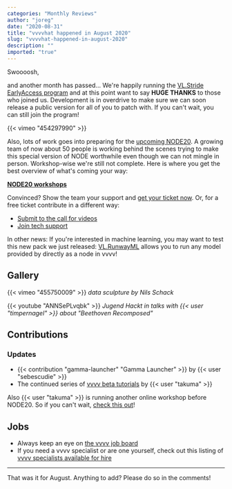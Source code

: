 ```yaml
---
categories: "Monthly Reviews"
author: "joreg"
date: "2020-08-31"
title: "vvvvhat happened in August 2020"
slug: "vvvvhat-happened-in-august-2020"
description: ""
imported: "true"
---
```


Swoooosh,

and another month has passed... We're happily running the [VL.Stride EarlyAccess program](/blog/2020/vl.stride-earlyaccess-available-now) and at this point want to say **HUGE THANKS** to those who joined us. Development is in overdrive to make sure we can soon release a public version for all of you to patch with. If you can't wait, you can still join the program!

{{< vimeo "454297990" >}}

Also, lots of work goes into preparing for the [upcoming NODE20](http://20.nodeforum.org/). A growing team of now about 50 people is working behind the scenes trying to make this special version of NODE worthwhile even though we can not mingle in person. Workshop-wise we're still not complete. Here is where you get the best overview of what's coming your way:

**[NODE20 workshops](https://20.nodeforum.org/program/workshops/)**

Convinced? Show the team your support and [get your ticket now](https://20.nodeforum.org/tickets/).
Or, for a free ticket contribute in a different way:
* [Submit to the call for videos](/blog/2020/node20-call-for-video-submissions)
* [Join tech support](/blog/2020/node20-workshops-call-for-tech-support)

In other news: If you're interested in machine learning, you may want to test this new pack we just released: [VL.RunwayML](https://discourse.vvvv.org/t/vl-runwayml/18770) allows you to run any model provided by [](runwayml.com) directly as a node in vvvv!

## Gallery

{{< vimeo "455750009" >}}
*data sculpture by Nils Schack*

{{< youtube "ANNSePLvqbk" >}}
*Jugend Hackt in talks with {{< user "timpernagel" >}} about "Beethoven Recomposed"*

## Contributions

### Updates

* {{< contribution "gamma-launcher" "Gamma Launcher" >}} by {{< user "sebescudie" >}}
* The continued series of [vvvv beta tutorials](https://www.youtube.com/playlist?list=PLK3HDkvkLePS9UKCVw1o_eb09Ocws6Wcr) by {{< user "takuma" >}}

Also {{< user "takuma" >}} is running another online workshop before NODE20. So if you can't wait, [check this out](/blog/2020/generative-graphics-workshop-with-vvvv-beta)!

## Jobs

* Always keep an eye on [the vvvv job board](https://discourse.vvvv.org/c/jobs)
* If you need a vvvv specialist or are one yourself, check out this listing of [vvvv specialists available for hire](https://vvvv.org/documentation/vvvv-specialists-available-for-hire)

---

That was it for August. Anything to add? Please do so in the comments!





